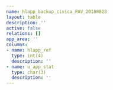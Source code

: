 ```yaml
---
name: hlapp_backup_civica_PAV_20180828
layout: table
description: ''
active: false
relations: []
app_area: ''
columns:
- name: hlapp_ref
  type: int(4)
  description: ''
- name: u_app_stat
  type: char(3)
  description: ''
---
```


